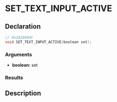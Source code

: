 # SET_TEXT_INPUT_ACTIVE

## Declaration
```cpp
// 0x2A28684C
void SET_TEXT_INPUT_ACTIVE(boolean set);
```

### Arguments
- **boolean:** set

### Results

## Description
